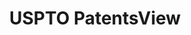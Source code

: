 ---
layout: default
bigquery: https://console.cloud.google.com/bigquery?p=patents-public-data&d=patentsview&page=dataset
citation: Attribution should be given to PatentsView for use, distribution, or derivative
  works.
code: https://github.com/CSSIP-AIR/PatentsView-Code-Snippets/
contributors: USPTO
cost: None
description: 'PatentsView includes US patent data including raw data (summaries, applications,
  pregrant applications), disambugations of inventors and assignees, and inventor
  gender estimates.  Also foreign priority data, # of figures and sheets, and government
  interest statements.'
documentation: https://patentsview.org/query/builder-faqs
last_edit: Mon, 04 Apr 2022 19:02:57 GMT
location: https://patentsview.org/
maintained_by: USPTO
record_creation_timestamp: 12/2/2020 17:20:46
schema_fields: '[''organization'', ''longitude'', ''disamb_inventor_id_20200929'',
  ''term_grant'', ''disamb_assignee_id_20190312'', ''attribution_status'', ''num_sheets'',
  ''assignee_id'', ''subgroup'', ''disamb_assignee_id_20190820'', ''exemplary'', ''reldocno'',
  ''disamb_assignee_id_20191008'', ''disamb_inventor_id_20200331'', ''f102_date'',
  ''doctype'', ''term_disclaimer'', ''main_group'', ''disamb_inventor_id_20170307'',
  ''subclass_id'', ''subcategory_id'', ''subclass'', ''disamb_inventor_id_20171003'',
  ''abstract'', ''location_id'', ''id'', ''fname'', ''field_title'', ''male'', ''series_code'',
  ''classification_level'', ''title'', ''num'', ''county_fips'', ''section_id'', ''number'',
  ''gi_statement'', ''text'', ''uuid'', ''field_id'', ''lname'', ''subgroup_id'',
  ''rel_id'', ''role'', ''city'', ''kind'', ''disamb_inventor_id_20190820'', ''num_claims'',
  ''publication_number'', ''lapse_of_patent'', ''section'', ''disamb_inventor_id_20180528'',
  ''length'', ''mainclass_id'', ''relkind'', ''name'', ''country_transformed'', ''rawassignee_id'',
  ''rule_47'', ''ipc_version_indicator'', ''county'', ''country'', ''num_figures'',
  ''designation'', ''disamb_assignee_id_20200630'', ''state'', ''classification_status'',
  ''ipc_class'', ''f371_date'', ''deceased'', ''applicant_type'', ''sequence'', ''name_first'',
  ''status'', ''classification_value'', ''subsection_id'', ''application_id'', ''latin_name'',
  ''dependent'', ''date'', ''_102_date'', ''level_one'', ''name_last'', ''disamb_inventor_id_20191231'',
  ''inventor_id'', ''doc_type'', ''group'', ''variety'', ''disamb_assignee_id_20200929'',
  ''category'', ''rawinventor_id'', ''sector_title'', ''term_extension'', ''rawlocation_id'',
  ''action_date'', ''organization_id'', ''disamb_inventor_id_20181127'', ''patent_id'',
  ''state_fips'', ''contract_award_number'', ''disamb_inventor_id_20200630'', ''group_id'',
  ''disclaimer_date'', ''disamb_assignee_id_20191231'', ''disamb_inventor_id_20191008'',
  ''disamb_assignee_id_20181127'', ''type'', ''lawyer_id'', ''disamb_inventor_id_20170808'',
  ''latitude'', ''_371_date'', ''symbol_position'', ''level_three'', ''latlong'',
  ''category_id'', ''disamb_assignee_id_20200331'', ''citation_id'', ''withdrawn'',
  ''disamb_inventor_id_20190312'', ''filename'', ''classification_data_source'', ''level_two'',
  ''male_flag'', ''disamb_inventor_id_20201229'', ''disamb_inventor_id_20171226'']'
shortname: patentsview
tags:
- disambiguation
- United States
- gender
terms_of_use: Creative Commons Attribution 4.0 International License.
timeframe: 1963-1999
title: USPTO PatentsView
uuid: cf1780b1-e265-4e49-8d1d-83b9cfe0fd9a
---